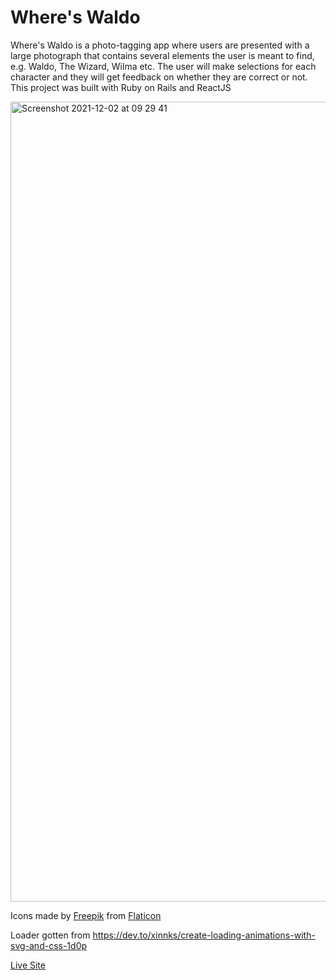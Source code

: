 # Where's Waldo

Where's Waldo is a photo-tagging app where users are presented with a large photograph that contains several elements the user is meant to find, e.g. Waldo, The Wizard, Wilma etc. The user will make selections for each character and they will get feedback on whether they are correct or not. This project was built with Ruby on Rails and ReactJS

<img width="1280" alt="Screenshot 2021-12-02 at 09 29 41" src="https://user-images.githubusercontent.com/63427719/144385525-1a31cef0-bc27-458e-858b-9ecf6a2cf2a2.png">

Icons made by [Freepik](https://www.freepik.com) from [Flaticon](https://www.flaticon.com/)

Loader gotten from https://dev.to/xinnks/create-loading-animations-with-svg-and-css-1d0p

[Live Site](https://where-is-wally.herokuapp.com/)
